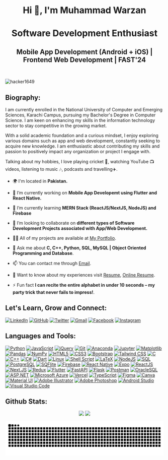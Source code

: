 <h1 align="center">Hi 👋, I'm Muhammad Warzan</h1>
<h1 align="center">Software Development Enthusiast</h1>
<h2 align="center">Mobile App Development (Android + iOS) | Frontend Web Development | FAST'24</h2>

<br>

<p align="left"> <img src="https://komarev.com/ghpvc/?username=hacker1649&label=Profile%20views&color=0e75b6&style=flat" alt="hacker1649" /> </p>

<h2 align="left">Biography:</h2>

I am currently enrolled in the National University of Computer and Emerging Sciences, Karachi Campus, pursuing my Bachelor's Degree in Computer Science. I am keen on enhancing my skills in the information technology sector to stay competitive in the growing market.

With a solid academic foundation and a curious mindset, I enjoy exploring various domains such as app and web development, constantly seeking to acquire new knowledge. I am enthusiastic about contributing my skills and passion to positively impact any organization or project I engage with.

Talking about my hobbies, I love playing cricket 🏏, watching YouTube 📺 videos, listening to music 🎶, podcasts and travelling✈️.

- 🌍 I'm located in **Pakistan.**

- 🔭 I’m currently working on **Mobile App Developemt using Flutter and React Native.**

- 🌱 I’m currently learning **MERN Stack (ReactJS/NextJS, NodeJS) and Firebase**

- 👯 I’m looking to collaborate on **different types of Software Development Projects associated with App/Web Development.**

- 👨‍💻 All of my projects are available at [My Portfolio](https://muhammadwarzan.vercel.app/).

- 💬 Ask me about **C, C++, Python, SQL, MySQL | Object Oriented Programming and Database**.

- 📫 You can contact me through [Email](mailto:muhammad1649programmer@gmail.com ).

- 📄 Want to know about my experiences visit [Resume](https://drive.google.com/file/d/15dWYT2inftppgmQdgZecvN0Dv98z5vTI/view), [Online Resume](https://profilopeak.vercel.app/).

- ⚡ Fun fact **I can recite the entire alphabet in under 10 seconds – my party trick that never fails to impress!**.

<h2 align="left">Let's Learn, Grow and Connect:</h2>
<p align="left">
<a href="https://linkedin.com/in/viki25070z"><img alt="LinkedIn" src="https://img.shields.io/badge/linkedin%20-%230077B5.svg?&style=for-the-badge&logo=linkedin&logoColor=white"/></a>
<a href="https://github.com/hacker1649"><img alt="GitHub" src="https://img.shields.io/badge/github%20-%23121011.svg?&style=for-the-badge&logo=github&logoColor=white"/></a>
<a href="https://twitter.com/warzan_222555"><img alt="Twitter" src="https://img.shields.io/badge/twitter%20-%231DA1F2.svg?&style=for-the-badge&logo=X&logoColor=white"/></a>
<a href="mailto:muhammad1649programmer@gmail.com"><img alt="Gmail" src="https://img.shields.io/badge/gmail-%23EA4335.svg?&style=for-the-badge&logo=gmail&logoColor=white"/></a>
<a href="https://www.facebook.com/muhammad.warzan.92"><img alt="Facebook" src="https://img.shields.io/badge/facebook%20-%231877F2.svg?&style=for-the-badge&logo=facebook&logoColor=white"/></a>
<a href="https://www.instagram.com/sacrastic_viki"><img alt="Instagram" src="https://img.shields.io/badge/instagram%20-%23E4405F.svg?&style=for-the-badge&logo=instagram&logoColor=white"/></a>
</p>

<h2 align="left">Languages and Tools:</h2><p align="left">
<a href="https://www.python.org/"><img alt="Python" src="https://img.shields.io/badge/python%20-%2314354C.svg?&style=for-the-badge&logo=python&logoColor=white"/></a>
<a href="https://www.w3schools.com/js/"><img alt="JavaScript" src="https://img.shields.io/badge/javascript%20-%23323330.svg?&style=for-the-badge&logo=javascript&logoColor=%23F7DF1E"/></a>
<a href="https://jquery.com/"><img alt="jQuery" src="https://img.shields.io/badge/jquery%20-%230769AD.svg?&style=for-the-badge&logo=jquery&logoColor=white"/></a>
<a href="https://www.git-scm.com/"><img alt="Git" src="https://img.shields.io/badge/git%20-%23F05033.svg?&style=for-the-badge&logo=git&logoColor=white"/></a>
<a href="https://www.anaconda.com/"><img alt="Anaconda" src="https://img.shields.io/badge/anaconda%20-%2342B029.svg?&style=for-the-badge&logo=anaconda&logoColor=white"/></a>
<a href="https://jupyter.org/"><img alt="Jupyter" src="https://img.shields.io/badge/Jupyter%20-%23F37626.svg?&style=for-the-badge&logo=Jupyter&logoColor=white" /></a>
<a href="https://matplotlib.org/"><img alt="Matplotlib" src="https://img.shields.io/badge/matplotlib%20-%23007ACC.svg?&style=for-the-badge&logo=matplotlib&logoColor=white" /></a>
<a href="https://pandas.pydata.org/"><img alt="Pandas" src="https://img.shields.io/badge/pandas%20-%23150458.svg?&style=for-the-badge&logo=pandas&logoColor=white" /></a>
<a href="https://numpy.org/"><img alt="NumPy" src="https://img.shields.io/badge/numpy%20-%23013243.svg?&style=for-the-badge&logo=numpy&logoColor=white" /></a>
<a href="https://www.w3schools.com/html/"><img alt="HTML5" src="https://img.shields.io/badge/html5%20-%23E34F26.svg?&style=for-the-badge&logo=html5&logoColor=white"/></a>
<a href="https://www.w3schools.com/css/css_intro.asp"><img alt="CSS3" src="https://img.shields.io/badge/css3%20-%231572B6.svg?&style=for-the-badge&logo=css3&logoColor=white"/></a>
<a href="https://getbootstrap.com/"><img alt="Bootstrap" src="https://img.shields.io/badge/bootstrap%20-%23563D7C.svg?&style=for-the-badge&logo=bootstrap&logoColor=white"/></a>
<a href="https://tailwindcss.com/"><img alt="Tailwind CSS" src="https://img.shields.io/badge/tailwind%20css%20-%2338B2AC.svg?&style=for-the-badge&logo=tailwind-css&logoColor=white"/></a>
<a href="https://www.w3schools.com/c/c_intro.php"><img alt="C" src="https://img.shields.io/badge/c%20-%2300599C.svg?&style=for-the-badge&logo=c&logoColor=white"/></a>
<a href="https://www.w3schools.com/cpp/cpp_intro.asp"><img alt="C++" src="https://img.shields.io/badge/c++%20-%2300599C.svg?&style=for-the-badge&logo=c%2B%2B&ogoColor=white"/></a>
<a href="https://www.w3schools.com/cs/index.php"><img alt="C#" src="https://img.shields.io/badge/c%23%20-%23239120.svg?&style=for-the-badge&logo=c-sharp&logoColor=white"/></a>
<a href="https://dart.dev/"><img alt="Dart" src="https://img.shields.io/badge/dart-%230175C2.svg?&style=for-the-badge&logo=dart&logoColor=white"/></a>
<a href="https://ubuntu.com/"><img alt="Linux" src="https://img.shields.io/badge/Ubuntu-E95420?style=for-the-badge&logo=ubuntu&logoColor=white" /></a>
<a href="https://www.geeksforgeeks.org/introduction-linux-shell-shell-scripting/"><img alt="Shell Script" src="https://img.shields.io/badge/shell_script%20-%23121011.svg?&style=for-the-badge&logo=gnu-bash&logoColor=white"/></a>
<a href="https://www.overleaf.com/"><img alt="LaTeX" src="https://img.shields.io/badge/latex%20-%23008080.svg?&style=for-the-badge&logo=latex&logoColor=white"/></a>
<a href="https://nodejs.org/en"><img alt="NodeJS" src="https://img.shields.io/badge/Nodejs-Nodejs?style=for-the-badge&logo=node.js&color=303030"/></a>
<a href="https://www.w3schools.com/sql/"><img alt="SQL" src="https://img.shields.io/badge/sql%20-%234169E1.svg?&style=for-the-badge&logo=sql&logoColor=white"/></a>
<a href="https://www.postgresql.org/"><img alt="PostgreSQL" src="https://img.shields.io/badge/postgresql%20-%23336791.svg?&style=for-the-badge&logo=postgresql&logoColor=white"/></a>
<a href="https://docs.flutter.dev/cookbook/persistence/sqlite"><img alt="SQFlite" src="https://img.shields.io/badge/sqflite%20-%2300BFFF.svg?&style=for-the-badge&logo=sqlite&logoColor=white"/></a>
<a href="https://firebase.google.com/"><img alt="Firebase" src="https://img.shields.io/badge/firebase%20-%23039BE5.svg?&style=for-the-badge&logo=firebase&logoColor=white"/></a>
<a href="https://reactnative.dev/"><img alt="React Native" src="https://img.shields.io/badge/react%20native%20-%2300D8FF.svg?&style=for-the-badge&logo=react&logoColor=white"/></a>
<a href="https://expo.dev/"><img alt="Expo" src="https://img.shields.io/badge/expo%20-%231DA1F2.svg?&style=for-the-badge&logo=expo&logoColor=white"/></a>
<a href="https://react.dev/"><img alt='ReactJS' src="https://img.shields.io/badge/ReactJS-ReactJS?style=for-the-badge&logo=react&color=303030"/></a>
<a href="https://nextjs.org/"><img alt='Next.JS' src="https://img.shields.io/badge/NextJS-NextJS?style=for-the-badge&logo=next.js&color=000000"/></a>
<a href="https://redux.js.org/"><img alt="Redux" src="https://img.shields.io/badge/Redux-Redux?style=for-the-badge&logo=redux&logoColor=fff&color=764ABC"/></a>
<a href="https://flutter.dev/"><img alt="Flutter" src="https://img.shields.io/badge/Flutter-%2302569B.svg?&style=for-the-badge&logo=flutter&logoColor=white"/></a>
<a href="https://fastapi.tiangolo.com/"><img alt='FastAPI' src="https://img.shields.io/badge/FastAPI-FastAPI?style=for-the-badge&logo=fastapi&color=18191a"/></a>
<a href="https://flask.palletsprojects.com/en/3.0.x/"><img alt="Flask" src="https://img.shields.io/badge/flask%20-%23000.svg?&style=for-the-badge&logo=flask&logoColor=white"/></a>
<a href="https://www.postman.com/"><img alt="Postman" src="https://img.shields.io/badge/postman%20-%23FF6C37.svg?&style=for-the-badge&logo=postman&logoColor=white"/></a>
<a href="https://www.oracle.com/pk/database/sqldeveloper/"><img alt='OracleSQL' src="https://img.shields.io/badge/OracleSQL-OracleSQL?style=for-the-badge&logo=oracle&color=F80000"/></a>
<a href="https://dotnet.microsoft.com/en-us/apps/aspnet"><img alt='ASP.NET' src="https://img.shields.io/badge/ASPNET-ASPNET?style=for-the-badge&logo=.net&color=5C2D91"/></a>
<a href="https://azure.microsoft.com/en-us"><img alt='Microsoft Azure' src="https://img.shields.io/badge/Microsoft%20Azure-Microsoft%20Azure?style=for-the-badge&logo=microsoft%20azure&color=303030"/></a>
<a href="https://vercel.com/"><img alt="Vercel" src="https://img.shields.io/badge/vercel%20-%23000000.svg?&style=for-the-badge&logo=vercel&logoColor=white"/></a>
<a href="https://www.typescriptlang.org/"><img alt="TypeScript" src="https://img.shields.io/badge/TypeScript-TypeScript?style=for-the-badge&logo=typescript&logoColor=fff&color=3178C6"/></a>
<a href="https://www.figma.com/"><img alt="Figma" src="https://img.shields.io/badge/Figma-Figma?style=for-the-badge&logo=figma&logoColor=fff&color=F24E1E"/></a>
<a href="https://www.canva.com/"><img alt="Canva" src="https://img.shields.io/badge/canva%20-%2300C4CC.svg?&style=for-the-badge&logo=canva&logoColor=white"/></a>
<a href="https://mui.com/"><img alt="Material UI" src="https://img.shields.io/badge/material%2dui-0081CB?style=for-the-badge&logo=material%2Dui&logoColor=fff&color=0081CB"/></a>
<a href="https://www.adobe.com/products/illustrator.html"><img alt="Adobe Illustrator" src="https://img.shields.io/badge/Adobe%20Illustrator%20-%23FF9A00.svg?&style=for-the-badge&logo=adobe-illustrator&logoColor=white"/></a>
<a href="https://www.adobe.com/products/photoshop.html"><img alt="Adobe Photoshop" src="https://img.shields.io/badge/Adobe%20Photoshop%20-%230077FF.svg?&style=for-the-badge&logo=adobe%20photoshop&logoColor=white"/></a>
<a href="https://developer.android.com/studio"><img alt="Android Studio" src="https://img.shields.io/badge/Android%20Studio-3DDC84.svg?&style=for-the-badge&logo=android-studio&logoColor=white"/></a>
<a href="https://code.visualstudio.com/"><img alt="Visual Studio Code" src="https://img.shields.io/badge/Visual%20Studio%20Code-%23007ACC.svg?&style=for-the-badge&logo=visual-studio-code&logoColor=white"/></a>
</p>

<h2 align="left">Github Stats:</h2>

<div align="center">

  ![](https://bad-apple-github-readme.vercel.app/api?show_bg=1&username=hacker1649&theme=dracula&hide_border=true&show_icons=true&include_all_commits=true&count_private=false)
  ![](https://github-readme-stats.vercel.app/api/top-langs/?username=hacker1649&langs_count=10&theme=dracula&hide_border=true&include_all_commits=true&count_private=true&layout=compact)

</div>

<div align="center">

  ![Snake animation](https://github.com/s-shemmee/s-shemmee/blob/output/github-contribution-grid-snake-dark.svg)

</div>
